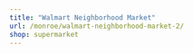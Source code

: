 ```yaml
---
title: "Walmart Neighborhood Market"
url: /monroe/walmart-neighborhood-market-2/
shop: supermarket
---
```

